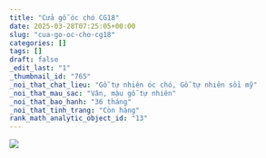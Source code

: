 ```yaml
---
title: "Cửa gỗ óc chó CG18"
date: 2025-03-28T07:25:05+00:00
slug: "cua-go-oc-cho-cg18"
categories: []
tags: []
draft: false
_edit_last: "1"
_thumbnail_id: "765"
_noi_that_chat_lieu: "Gỗ tự nhiên óc chó, Gỗ tự nhiên sồi mỹ"
_noi_that_mau_sac: "Vân, màu gỗ tự nhiên"
_noi_that_bao_hanh: "36 tháng"
_noi_that_tinh_trang: "Còn hàng"
rank_math_analytic_object_id: "13"
---
```

![](https://romax.vn/wp-content/uploads/2025/03/cua-go-oc-cho-cg18-1-1280x854.webp)